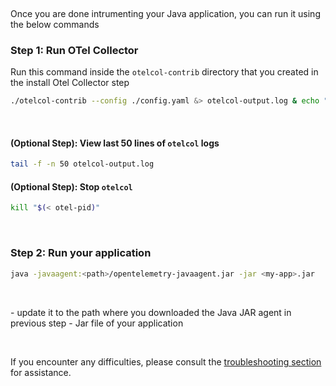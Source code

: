 &nbsp;

Once you are done intrumenting your Java application, you can run it using the below commands
&nbsp;

### Step 1: Run OTel Collector
 Run this command inside the `otelcol-contrib` directory that you created in the install Otel Collector step

```bash
./otelcol-contrib --config ./config.yaml &> otelcol-output.log & echo "$!" > otel-pid
```
&nbsp;

#### (Optional Step): View last 50 lines of `otelcol` logs
```bash
tail -f -n 50 otelcol-output.log
```

#### (Optional Step): Stop `otelcol`
```bash
kill "$(< otel-pid)"
```
&nbsp;

### Step 2: Run your application

```bash
java -javaagent:<path>/opentelemetry-javaagent.jar -jar <my-app>.jar
```
&nbsp;

<path> - update it to the path where you downloaded the Java JAR agent in previous step
<my-app> - Jar file of your application

&nbsp;

If you encounter any difficulties, please consult the [troubleshooting section](https://signoz.io/docs/instrumentation/springboot/#troubleshooting-your-installation) for assistance.
